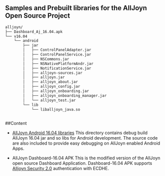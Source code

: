 ## Samples and Prebuilt libraries for the AllJoyn Open Source Project

	
```sh
alljoyn/
├── Dashboard_Aj_16.04.apk
└── v16.04
    └── android
        ├── jar
        │   ├── ControlPanelAdapter.jar
        │   ├── ControlPanelService.jar
        │   ├── NSCommons.jar
        │   ├── NSNativePlatformAndr.jar
        │   ├── NotificationService.jar
        │   ├── alljoyn-sources.jar
        │   ├── alljoyn.jar
        │   ├── alljoyn_about.jar
        │   ├── alljoyn_config.jar
        │   ├── alljoyn_onboarding.jar
        │   ├── alljoyn_onboarding_manager.jar
        │   └── alljoyn_test.jar
        └── lib
            └── liballjoyn_java.so	    
 

``` 
##Content 
* [AllJoyn Android 16.04 libraries](./alljoyn/v16.04/android/)
This directory contains debug build AllJoyn 16.04 jar and so libs for Android development. The source code are also included to provide easy debugging on AllJoyn enabled Android Apps.

* AllJoyn Dashboard-16.04 APK 
This is the modified version of the AllJoyn open source Dashboard Application. Dashboard-16.04 APK supports [Alljoyn Security 2.0](https://allseenalliance.org/framework/documentation/learn/core/security2_0) authentication with ECDHE. 
